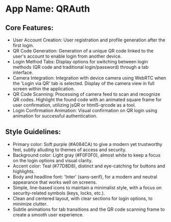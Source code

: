 # **App Name**: QRAuth

## Core Features:

- User Account Creation: User registration and profile generation after the first login.
- QR Code Generation: Generation of a unique QR code linked to the user's account to enable login from another device.
- Login Method Tabs: Display options for switching between login methods (QR code and traditional login/password) through a tab interface.
- Camera Integration: Integration with device camera using WebRTC when the 'Login via QR' tab is selected. Display of the camera view in full screen within the application.
- QR Code Scanning: Processing of camera feed to scan and recognize QR codes. Highlight the found code with an animated square frame for user confirmation, utilizing jsQR or html5-qrcode as a tool.
- Login Confirmation Animation: Visual confirmation on QR login using animation for successful authentication.

## Style Guidelines:

- Primary color: Soft purple (#A084CA) to give a modern yet trustworthy feel, subtly alluding to themes of access and security.
- Background color: Light gray (#F0F0F0), almost white to keep a focus on the login options and visual clarity.
- Accent color: Teal (#77D8D8), distinct and eye-catching for buttons and highlights.
- Body and headline font: 'Inter' (sans-serif), for a modern and neutral appearance that works well on screens.
- Simple, line-based icons to maintain a minimalist style, with a focus on security-related symbols (keys, locks, etc.).
- Clean and centered layout, with clear sections for login options, to minimize clutter.
- Subtle animations for tab transitions and the QR code scanning frame to create a smooth user experience.